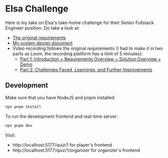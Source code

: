 # Elsa Challenge

Here is my take on Elsa's take-home challenge for their Senior Fullstack
Engineer position. Do take a look at:

- [The original requirements](docs/original_requirements.md)
- [My system design document](docs/system_design.md)
- Video recording follows the original requirements (I had to make it in two
  parts as Loom, the recording platform has a limit of 5 minutes):
  - [Part 1: Introduction + Requirements Overview + Solution Overview + Demo](https://www.loom.com/share/1af68da7536146068cafe18d803613c2)
  - [Part 2: Challenges Faced, Learnings, and Further Improvements](https://www.loom.com/share/2d3e61f9c02f4405a38c3de3335b4b01)

## Development

Make sure that you have NodeJS and pnpm installed.

```sh
npx pnpm install
```

To run the development frontend and real-time server:

```sh
npx pnpm dev
```

Visit:

- http://localhost:5177/quiz/1 for player's frontend
- http://localhost:5177/quiz/1/organizer for organizer's frontend
